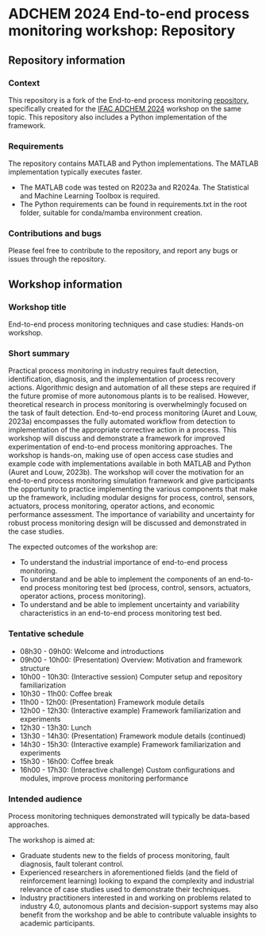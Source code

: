 # ADCHEM 2024 End-to-end process monitoring workshop: Repository

## Repository information

### Context
This repository is a fork of the End-to-end process monitoring [repository](https://github.com/Stellenbosch-University-Process-Eng/End-to-end-process-monitoring), specifically created for the [IFAC ADCHEM 2024](https://www.adchem2024.org/) workshop on the same topic. This repository also includes a Python implementation of the framework.

### Requirements
The repository contains MATLAB and Python implementations. The MATLAB implementation typically executes faster.
- The MATLAB code was tested on R2023a and R2024a. The Statistical and Machine Learning Toolbox is required.
- The Python requirements can be found in requirements.txt in the root folder, suitable for conda/mamba environment creation.

### Contributions and bugs
Please feel free to contribute to the repository, and report any bugs or issues through the repository.

## Workshop information

### Workshop title
End-to-end process monitoring techniques and case studies: Hands-on workshop.

### Short summary
Practical process monitoring in industry requires fault detection, identification, diagnosis, and the implementation of process recovery actions. Algorithmic design and automation of all these steps are required if the future promise of more autonomous plants is to be realised. However, theoretical research in process monitoring is overwhelmingly focused on the task of fault detection. End-to-end process monitoring (Auret and Louw, 2023a) encompasses the fully automated workflow from detection to implementation of the appropriate corrective action in a process. This workshop will discuss and demonstrate a framework for improved experimentation of end-to-end process monitoring approaches. The workshop is hands-on, making use of open access case studies and example code with implementations available in both MATLAB and Python (Auret and Louw, 2023b). The workshop will cover the motivation for an end-to-end process monitoring simulation framework and give participants the opportunity to practice implementing the various components that make up the framework, including modular designs for process, control, sensors, actuators, process monitoring, operator actions, and economic performance assessment. The importance of variability and uncertainty for robust process monitoring design will be discussed and demonstrated in the case studies.

The expected outcomes of the workshop are:
- To understand the industrial importance of end-to-end process monitoring.
- To understand and be able to implement the components of an end-to-end process monitoring test bed (process, control, sensors, actuators, operator actions, process monitoring).
- To understand and be able to implement uncertainty and variability characteristics in an end-to-end process monitoring test bed.

### Tentative schedule
- 08h30 - 09h00: Welcome and introductions
- 09h00 - 10h00: (Presentation) Overview: Motivation and framework structure
- 10h00 - 10h30: (Interactive session) Computer setup and repository familiarization
- 10h30 - 11h00: Coffee break
- 11h00 - 12h00: (Presentation) Framework module details
- 12h00 - 12h30: (Interactive example) Framework familiarization and experiments
- 12h30 - 13h30: Lunch
- 13h30 - 14h30: (Presentation) Framework module details (continued)
- 14h30 - 15h30: (Interactive example) Framework familiarization and experiments
- 15h30 - 16h00: Coffee break
- 16h00 - 17h30: (Interactive challenge) Custom configurations and modules, improve process monitoring performance

### Intended audience
Process monitoring techniques demonstrated will typically be data-based approaches.

The workshop is aimed at:
- Graduate students new to the fields of process monitoring, fault diagnosis, fault tolerant control.
- Experienced researchers in aforementioned fields (and the field of reinforcement learning) looking to expand the complexity and industrial relevance of case studies used to demonstrate their techniques. 
- Industry practitioners interested in and working on problems related to industry 4.0, autonomous plants and decision-support systems may also benefit from the workshop and be able to contribute valuable insights to academic participants.
